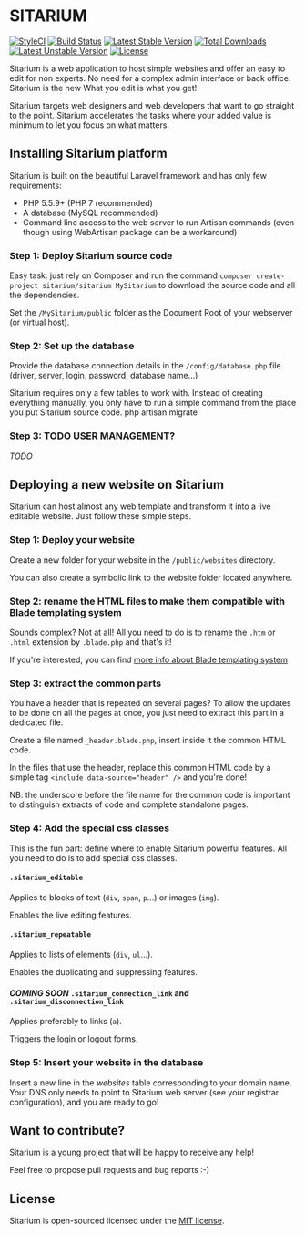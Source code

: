 # SITARIUM

[![StyleCI](https://styleci.io/repos/60374517/shield?style=flat)](https://styleci.io/repos/60374517)
[![Build Status](https://travis-ci.org/sitarium/sitarium.svg)](https://travis-ci.org/sitarium/sitarium)
[![Latest Stable Version](https://poser.pugx.org/sitarium/sitarium/v/stable)](https://packagist.org/packages/sitarium/sitarium)
[![Total Downloads](https://poser.pugx.org/sitarium/sitarium/downloads)](https://packagist.org/packages/sitarium/sitarium)
[![Latest Unstable Version](https://poser.pugx.org/sitarium/sitarium/v/unstable)](https://packagist.org/packages/sitarium/sitarium)
[![License](https://poser.pugx.org/sitarium/sitarium/license)](https://packagist.org/packages/sitarium/sitarium)

Sitarium is a web application to host simple websites and offer an easy to edit for non experts. No need for a complex admin interface or back office. Sitarium is the new What you edit is what you get!

Sitarium targets web designers and web developers that want to go straight to the point. Sitarium accelerates the tasks where your added value is minimum to let you focus on what matters.

## Installing Sitarium platform

Sitarium is built on the beautiful Laravel framework and has only few requirements: 
- PHP 5.5.9+ (PHP 7 recommended)
- A database (MySQL recommended)
- Command line access to the web server to run Artisan commands (even though using WebArtisan package can be a workaround) 

### Step 1: Deploy Sitarium source code

Easy task: just rely on Composer and run the command `composer create-project sitarium/sitarium MySitarium` to download the source code and all the dependencies.

Set the `/MySitarium/public` folder as the Document Root of your webserver (or virtual host).

### Step 2: Set up the database

Provide the database connection details in the `/config/database.php` file (driver, server, login, password, database name...)

Sitarium requires only a few tables to work with. Instead of creating everything manually, you only have to run a simple command from the place you put Sitarium source code.
php artisan migrate

### Step 3: TODO USER MANAGEMENT?

_TODO_

## Deploying a new website on Sitarium

Sitarium can host almost any web template and transform it into a live editable website. Just follow these simple steps.

### Step 1: Deploy your website

Create a new folder for your website in the `/public/websites` directory.

You can also create a symbolic link to the website folder located anywhere.

### Step 2: rename the HTML files to make them compatible with Blade templating system

Sounds complex? Not at all! All you need to do is to rename the `.htm` or `.html` extension by `.blade.php` and that's it!

If you're interested, you can find [more info about Blade templating system](https://laravel.com/docs/5.2/blade)

### Step 3: extract the common parts

You have a header that is repeated on several pages? To allow the updates to be done on all the pages at once, you just need to extract this part in a dedicated file.

Create a file named `_header.blade.php`, insert inside it the common HTML code.

In the files that use the header, replace this common HTML code by a simple tag `<include data-source="header" />` and you're done!

NB: the underscore before the file name for the common code is important to distinguish extracts of code and complete standalone pages.

### Step 4: Add the special css classes

This is the fun part: define where to enable Sitarium powerful features. All you need to do is to add special css classes.

#### `.sitarium_editable`

Applies to blocks of text (`div`, `span`, `p`...) or images (`img`).

Enables the live editing features.

#### `.sitarium_repeatable`

Applies to lists of elements (`div`, `ul`...).

Enables the duplicating and suppressing features.

#### *COMING SOON* `.sitarium_connection_link` and `.sitarium_disconnection_link`

Applies preferably to links (`a`).

Triggers the login or logout forms.

### Step 5: Insert your website in the database

Insert a new line in the _websites_ table corresponding to your domain name. Your DNS only needs to point to Sitarium web server (see your registrar configuration), and you are ready to go! 

## Want to contribute?

Sitarium is a young project that will be happy to receive any help!

Feel free to propose pull requests and bug reports :-)

## License

Sitarium is open-sourced licensed under the [MIT license](http://opensource.org/licenses/MIT).
